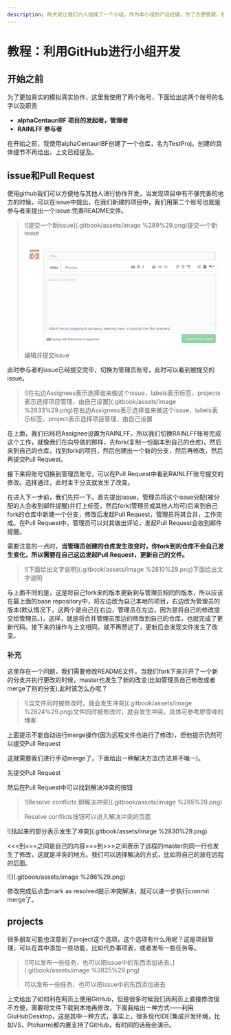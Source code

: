 ```yaml
---
description: 陈大佬让我们六人组成了一个小组，作为本小组的产品经理，为了方便管理，我们将尝试使用Github工作。也是为了以后的工作积累经验，诸君，共勉。
---
```


# 教程：利用GitHub进行小组开发

## 开始之前

为了更加真实的模拟真实协作，这里我使用了两个账号，下面给出这两个账号的名字以及职责

* **alphaCentauriBF   项目的发起者，管理者**
* **RAINLFF                 参与者**

在开始之前，我使用alphaCentauriBF创建了一个仓库，名为TestProj。创建的具体细节不再给出，上文已经提及。

## issue和Pull Request

使用github我们可以方便地与其他人进行协作开发，当发现项目中有不够完善的地方的时候，可以在issue中提出，在我们新建的项目中，我们用第二个账号也就是参与者来提出一个issue:完善README文件。

> ![提交一个新issue](.gitbook/assets/image %289%29.png)提交一个新issue
>
> ![编辑并提交issue](.gitbook/assets/image.png)编辑并提交issue

此时参与者的issue已经提交完毕，切换为管理员账号，此时可以看到被提交的issue。

> ![在右边Assignees表示选择谁来做这个issue，labels表示标签，projects表示选择项目管理，由自己设置](.gitbook/assets/image %2833%29.png)在右边Assigness表示选择谁来做这个issue，labels表示标签，project表示选择项目管理，由自己设置

在上面，我们已经将Assignee设置为RAINLFF，所以我们切换RAINLFF账号完成这个工作，就像我们在向导做的那样，先fork\(复制一份副本到自己的仓库\)，然后来到自己的仓库，找到fork的项目，然后创建出一个新的分支，然后再修改，然后再提交Pull Request。

接下来将账号切换到管理员账号，可以在Pull Request中看到RAINLFF账号提交的修改。选择通过，此时主干分支就发生了改变。

在进入下一步前，我们先捋一下。首先提出issue，管理员将这个issue分配\(被分配的人会收到邮件提醒\)并打上标签，然后fork\(管理员或其他人均可\)后来到自己fork的仓库中新建一个分支，修改后发起Pull Request，管理员将其合并，工作完成。在Pull Request中，管理员可以对其做出评论，发起Pull Request会收到邮件提醒。

需要注意的一点时，**当管理员创建的仓库发生改变时，你fork到的仓库不会自己发生变化，所以需要在自己这边发起Pull Request，更新自己的文件。**

> ![下面给出文字说明](.gitbook/assets/image %2810%29.png)下面给出文字说明

与上面不同的是，这是将自己fork来的版本更新到与管理员相同的版本，所以应该在最上面的base repository中，将左边改为自己本地的项目，右边改为管理员的版本\(默认情况下，这两个是自己在右边，管理员在左边，因为是将自己的修改提交给管理员。\)，这样，就是将合并管理员那边的修改到自己的仓库，也就完成了更新代码。接下来的操作与上文相同，就不再赘述了，更新后会发现文件发生了改变。

### **补充**

这里存在一个问题，我们需要修改README文件，当我们fork下来并开了一个新的分支并执行更改的时候，master也发生了新的改变\(比如管理员自己修改或者merge了别的分支\),此时该怎么办呢？

> ![当文件同时被修改时，就会发生冲突](.gitbook/assets/image %2824%29.png)文件同时被修改时，就会发生冲突，具体可参考廖雪峰的博客

上面提示不能自动进行merge操作\(因为远程文件也进行了修改\)，但他提示仍然可以提交Pull Request

这就需要我们进行手动merge了，下面给出一种解决方法\(方法并不唯一\)。

先提交Pull Request

然后在Pull Request中可以找到解决冲突的按钮

> ![Resolve conflicts 即解决冲突](.gitbook/assets/image %285%29.png)
>
> Resolve conflicts按钮可以进入解决冲突的页面

![括起来的部分表示发生了冲突](.gitbook/assets/image %2830%29.png)

&lt;&lt;&lt;到===之间是自己的内容===到&gt;&gt;&gt;之间表示了远程的master的同一行也发生了修改，这就是冲突的地方。我们可以选择解决的方式，比如将自己的放在远程的后面。

![](.gitbook/assets/image %286%29.png)

修改完成后点击mark as resolved提示冲突解决，就可以进一步执行commit merge了。

## projects

很多朋友可能也注意到了project这个选项，这个选项有什么用呢？这是项目管理，可以在其中添加一些功能，比如代办事项表，或者发布一些任务等。

> ![可以发布一些任务，也可以把issue中的东西添加进去。](.gitbook/assets/image %2825%29.png)
>
> 可以发布一些任务，也可以把issue中的东西添加进去

上文给出了如何利在网页上使用GitHub，但是很多时候我们再网页上直接修改很不方便，需要将文件下载到本地再修改，下面我给出一种方式——利用GiuHubDesktop，这是其中一种方式，事实上，很多现代IDE\(集成开发环境，比如VS，Ptcharm\)都内置支持了GitHub，有时间的话我会演示。

